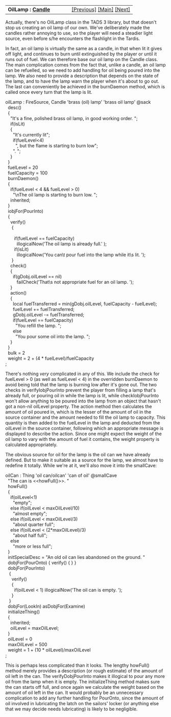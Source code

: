 ---
---
<table width="100%" data-border="0" data-cellspacing="0"
data-cellpadding="3" data-bgcolor="#C0C0C0">
<colgroup>
<col style="width: 50%" />
<col style="width: 50%" />
</colgroup>
<tbody>
<tr>
<td style="text-align: left;"><strong>OilLamp : <a
href="candle.html">Candle</a><br />
</strong></td>
<td style="text-align: right;"><a href="candle.html">[Previous]</a> <a
href="generalintroduction.html">[Main]</a> <a
href="matchstick+matchbook.html">[Next]</a></td>
</tr>
</tbody>
</table>

  
Actually, there's no OilLamp class in the TADS 3 library, but that
doesn't stop us creating an oil lamp of our own. We've deliberately made
the candles rather annoying to use, so the player will need a steadier
light source, even before s/he encounters the flashlight in the
Tardis.  
  
In fact, an oil lamp is virtually the same as a candle, in that when lit
it gives off light, and continues to burn until extinguished by the
player or until it runs out of fuel. We can therefore base our oil lamp
on the Candle class. The main complication comes from the fact that,
unlike a candle, an oil lamp can be refuelled, so we need to add
handling for oil being poured into the lamp. We also need to provide a
description that depends on the state of the lamp, and to have the lamp
warn the player when it's about to go out. The last can conveniently be
achieved in the burnDaemon method, which is called once every turn that
the lamp is lit.  
  
oilLamp : FireSource, Candle 'brass (oil) lamp' 'brass oil lamp' @sack  
  desc()  
  {  
    "It's a fine, polished brass oil lamp, in good working order. ";  
    if(isLit)  
    {  
      "It's currently lit";  
      if(fuelLevel\<4)  
        ", but the flame is starting to burn low";  
      ". ";  
    }  
  }  
  fuelLevel = 20  
  fuelCapacity = 100  
  burnDaemon()  
  {      
    if(fuelLevel \< 4 && fuelLevel \> 0)  
      "\nThe oil lamp is starting to burn low. ";  
    inherited;    
  }  
  iobjFor(PourInto)  
  {  
    verify()   
     {   
         
       if(fuelLevel == fuelCapacity)  
         illogicalNow('The oil lamp is already full.' );  
       if(isLit)  
         illogicalNow('You can\\t pour fuel into the lamp while it\\s lit. ');         
     }  
    check()  
    {  
      if(gDobj.oilLevel == nil)        
         failCheck('That\\s not appropriate fuel for an oil lamp. ');        
    }  
    action()  
    {  
      local fuelTransferred = min(gDobj.oilLevel, fuelCapacity - fuelLevel);  
      fuelLevel += fuelTransferred;        
      gDobj.oilLevel -= fuelTransferred;  
      if(fuelLevel == fuelCapacity)  
        "You refill the lamp. ";  
      else  
        "You pour some oil into the lamp. ";  
    }  
  }  
  bulk = 2  
  weight = 2 + (4 \* fuelLevel)/fuelCapacity  
;  
  
There's nothing *very* complicated in any of this. We include the check
for fuelLevel \> 0 (as well as fuelLevel \< 4) in the overridden
burnDaemon to avoid being told that the lamp is burning low after it's
gone out. The two checks in verifyIobjPourInto prevent the player from
filling a lamp that's already full, or pouring oil in while the lamp is
lit, while checkIobjPourInto won't allow anything to be poured into the
lamp from an object that hasn't got a non-nil oilLevel property. The
action method then calculates the amount of oil poured in, which is the
lesser of the amount of oil in the source container and the amount
needed to fill the oil lamp to capacity. This quantity is then added to
the fuelLevel in the lamp and deducted from the oilLevel in the source
container, following which an appropriate message is displayed to
describe the action. Since one might expect the weight of the oil lamp
to vary with the amount of fuel it contains, the weight property is
calculated appropriately.  
  
The obvious source for oil for the lamp is the oil can we have already
defined. But to make it suitable as a source for the lamp, we almost
have to redefine it totally. While we're at it, we'll also move it into
the smallCave:  
  
oilCan : Thing 'oil can/oilcan' 'can of oil' @smallCave  
  "The can is \<\<howFull()\>\>. "  
  howFull()  
  {  
    if(oilLevel\<1)  
      "empty";  
    else if(oilLevel \< maxOilLevel/10)  
      "almost empty";  
    else if(oilLevel \< maxOilLevel/3)  
      "about quarter full";  
    else if(oilLevel \< (2\*maxOilLevel)/3)  
      "about half full";  
    else  
      "more or less full";  
  }  
  initSpecialDesc = "An old oil can lies abandoned on the ground. "  
  dobjFor(PourOnto) { verify() { } }  
  dobjFor(PourInto)   
   {   
     verify()   
     {   
       if(oilLevel \< 1) illogicalNow('The oil can is empty. ');  
     }   
   }  
  dobjFor(LookIn) asDobjFor(Examine)  
  initializeThing()  
  {  
    inherited;  
    oilLevel = maxOilLevel;  
  }  
  oilLevel = 0  
  maxOilLevel = 500  
  weight = 1 + (10 \* oilLevel)/maxOilLevel  
;  
  
This is perhaps less complicated than it looks. The lengthy howFull()
method merely provides a description (or rough estimate) of the amount
of oil left in the can. The verifyDobjPourInto makes it illogical to
pour any more oil from the lamp when it is empty. The initializeThing
method makes sure the can starts off full, and once again we calculate
the weight based on the amount of oil left in the can. It would probably
be an unnecessary complication to add any further handling for PourOnto,
since the amount of oil involved in lubricating the latch on the
sailors' locker (or anything else that we may decide needs lubricating)
is likely to be negligible.  
